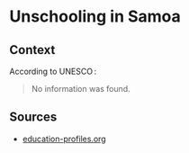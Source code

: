 # Unschooling in Samoa

## Context

According to UNESCO :

> No information was found.

## Sources

* [education-profiles.org](https://education-profiles.org/oceania/samoa/~non-state-actors-in-education)
